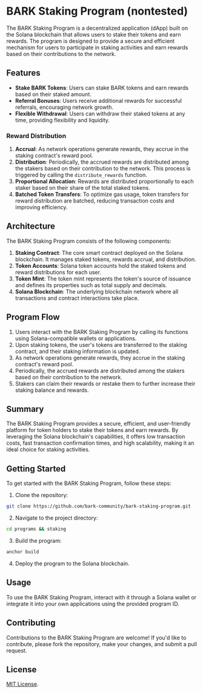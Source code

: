 # BARK Staking Program (nontested)

The BARK Staking Program is a decentralized application (dApp) built on the Solana blockchain that allows users to stake their tokens and earn rewards. The program is designed to provide a secure and efficient mechanism for users to participate in staking activities and earn rewards based on their contributions to the network.

## Features

- **Stake BARK Tokens**: Users can stake BARK tokens and earn rewards based on their staked amount.
- **Referral Bonuses**: Users receive additional rewards for successful referrals, encouraging network growth.
- **Flexible Withdrawal**: Users can withdraw their staked tokens at any time, providing flexibility and liquidity.

### Reward Distribution

1. **Accrual**: As network operations generate rewards, they accrue in the staking contract's reward pool.
2. **Distribution**: Periodically, the accrued rewards are distributed among the stakers based on their contribution to the network. This process is triggered by calling the `distribute_rewards` function.
3. **Proportional Allocation**: Rewards are distributed proportionally to each staker based on their share of the total staked tokens.
4. **Batched Token Transfers**: To optimize gas usage, token transfers for reward distribution are batched, reducing transaction costs and improving efficiency.

## Architecture

The BARK Staking Program consists of the following components:

1. **Staking Contract**: The core smart contract deployed on the Solana blockchain. It manages staked tokens, rewards accrual, and distribution.
2. **Token Accounts**: Solana token accounts hold the staked tokens and reward distributions for each user.
3. **Token Mint**: The token mint represents the token's source of issuance and defines its properties such as total supply and decimals.
4. **Solana Blockchain**: The underlying blockchain network where all transactions and contract interactions take place.

## Program Flow

1. Users interact with the BARK Staking Program by calling its functions using Solana-compatible wallets or applications.
2. Upon staking tokens, the user's tokens are transferred to the staking contract, and their staking information is updated.
3. As network operations generate rewards, they accrue in the staking contract's reward pool.
4. Periodically, the accrued rewards are distributed among the stakers based on their contribution to the network.
5. Stakers can claim their rewards or restake them to further increase their staking balance and rewards.

## Summary

The BARK Staking Program provides a secure, efficient, and user-friendly platform for token holders to stake their tokens and earn rewards. By leveraging the Solana blockchain's capabilities, it offers low transaction costs, fast transaction confirmation times, and high scalability, making it an ideal choice for staking activities.

## Getting Started

To get started with the BARK Staking Program, follow these steps:

1. Clone the repository:

```bash
git clone https://github.com/bark-community/bark-staking-program.git
```

2. Navigate to the project directory:

```bash
cd programs && staking
```

3. Build the program:

```bash
anchor build
```

4. Deploy the program to the Solana blockchain.

## Usage

To use the BARK Staking Program, interact with it through a Solana wallet or integrate it into your own applications using the provided program ID.

## Contributing

Contributions to the BARK Staking Program are welcome! If you'd like to contribute, please fork the repository, make your changes, and submit a pull request.

## License

[MIT License](LICENSE).
